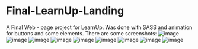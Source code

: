 # Final-LearnUp-Landing
A Final Web - page project for LearnUp.
Was done with SASS and animation for buttons and some elements.
There are some screenshots:
![image](https://user-images.githubusercontent.com/59015806/152810849-e01d2638-9a87-4c9a-aff6-9be3bc127740.png)
![image](https://user-images.githubusercontent.com/59015806/152810887-8567a334-4996-4174-a431-a8d13917b442.png)
![image](https://user-images.githubusercontent.com/59015806/152810926-f10b33f5-0668-47bd-b660-2a5a29e5f704.png)
![image](https://user-images.githubusercontent.com/59015806/152810984-d1dcb016-612e-40fd-84a6-e7bc3d8918a3.png)
![image](https://user-images.githubusercontent.com/59015806/152811038-3398288c-fad8-4441-8a51-92b70d35b070.png)
![image](https://user-images.githubusercontent.com/59015806/152811125-db7f054b-741e-4357-927c-323eef04484c.png)
![image](https://user-images.githubusercontent.com/59015806/152811172-1925cfb9-ad5d-42cd-93e5-1d5c7e086a75.png)
![image](https://user-images.githubusercontent.com/59015806/152811204-f93f4cb2-63df-43de-8158-1644a57a8002.png)
![image](https://user-images.githubusercontent.com/59015806/152811250-f94b052a-7d28-4dbc-abbf-11aab330f619.png)
